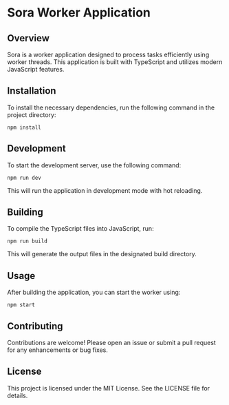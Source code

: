 # Sora Worker Application

## Overview
Sora is a worker application designed to process tasks efficiently using worker threads. This application is built with TypeScript and utilizes modern JavaScript features.

## Installation
To install the necessary dependencies, run the following command in the project directory:

```
npm install
```

## Development
To start the development server, use the following command:

```
npm run dev
```

This will run the application in development mode with hot reloading.

## Building
To compile the TypeScript files into JavaScript, run:

```
npm run build
```

This will generate the output files in the designated build directory.

## Usage
After building the application, you can start the worker using:

```
npm start
```

## Contributing
Contributions are welcome! Please open an issue or submit a pull request for any enhancements or bug fixes.

## License
This project is licensed under the MIT License. See the LICENSE file for details.